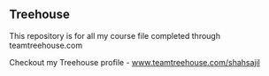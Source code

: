## Treehouse

This repository is for all my course file completed through teamtreehouse.com

Checkout my Treehouse profile - www.teamtreehouse.com/shahsajil